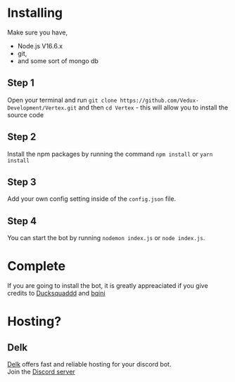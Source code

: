 # Installing

Make sure you have,

- Node.js V16.6.x
- git,
- and some sort of mongo db

## Step 1

Open your terminal and run `git clone https://github.com/Vedux-Development/Vertex.git` and then `cd Vertex` - this will allow you to install the source code

## Step 2

Install the npm packages by running the command `npm install` or `yarn install`

## Step 3

Add your own config setting inside of the `config.json` file.

## Step 4

You can start the bot by running `nodemon index.js` or `node index.js`.

# Complete

If you are going to install the bot, it is greatly appreaciated if you give credits to [Ducksquaddd](https://github.com/Ducksquaddd) and [bqini](https://github.com/bqini)

# Hosting?

## Delk

[Delk](https://delk.cf) offers fast and reliable hosting for your discord bot.<br>Join the [Discord server](https://discord.gg/qk85y6H6PK)
